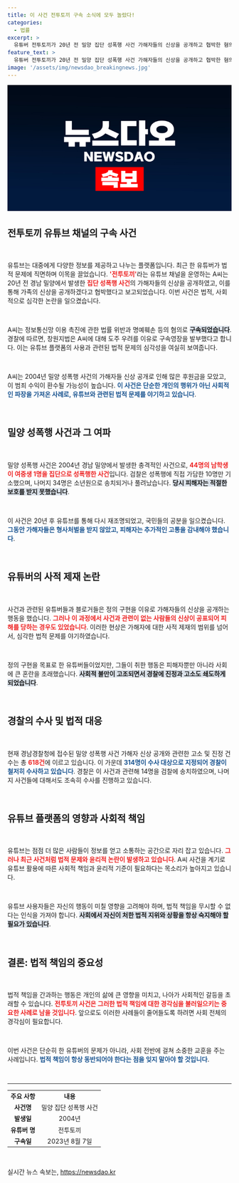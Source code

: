 ```yaml
---
title: 이 사건 전투토끼 구속 소식에 모두 놀랐다!
categories:
  - 법률
excerpt: >
  유튜버 전투토끼가 20년 전 밀양 집단 성폭행 사건 가해자들의 신상을 공개하고 협박한 혐의로 구속되었습니다. 경찰은 총 618건의 고소와 진정을 받고 수사 중이며, 이 사건은 공분을 일으키고 있습니다. 과연 정의를 위한 신상 공개가 정당한가, 아니면 범죄인가?
feature_text: >
  유튜버 전투토끼가 20년 전 밀양 집단 성폭행 사건 가해자들의 신상을 공개하고 협박한 혐의로 구속되었습니다. 경찰은 총 618건의 고소와 진정을 받고 수사 중이며, 이 사건은 공분을 일으키고 있습니다. 과연 정의를 위한 신상 공개가 정당한가, 아니면 범죄인가?
image: '/assets/img/newsdao_breakingnews.jpg'
---
```


<p><img src="/assets/img/newsdao_breakingnews.jpg" alt="cryptoinkorea 속보" /></p>

<h2 data-ke-size="size26">전투토끼 유튜브 채널의 구속 사건</h2>

<p data-ke-size="size16">&nbsp;</p>

<p>유튜브는 대중에게 다양한 정보를 제공하고 나누는 플랫폼입니다. 최근 한 유튜버가 법적 문제에 직면하며 이목을 끌었습니다. <b><span style="color: #ee2323;">'전투토끼'</span></b>라는 유튜브 채널을 운영하는 A씨는 20년 전 경남 밀양에서 발생한 <b><span style="color: #ee2323;">집단 성폭행 사건</span></b>의 가해자들의 신상을 공개하였고, 이를 통해 가족의 신상을 공개하겠다고 협박했다고 보고되었습니다. 이번 사건은 법적, 사회적으로 심각한 논란을 일으켰습니다. </p>

<p data-ke-size="size16">&nbsp;</p>

<p>A씨는 정보통신망 이용 촉진에 관한 법률 위반과 명예훼손 등의 혐의로 <b><span style="background-color: #21538527;">구속되었습니다</span></b>. 경찰에 따르면, 창원지법은 A씨에 대해 도주 우려를 이유로 구속영장을 발부했다고 합니다. 이는 유튜브 플랫폼의 사용과 관련된 법적 문제의 심각성을 여실히 보여줍니다. </p>

<p data-ke-size="size16">&nbsp;</p>

<p>A씨는 2004년 밀양 성폭행 사건의 가해자들 신상 공개로 인해 많은 후원금을 모았고, 이 범죄 수익이 환수될 가능성이 높습니다. <b><span style="color: #1a5490;">이 사건은 단순한 개인의 행위가 아닌 사회적인 파장을 가져온 사례로, 유튜브와 관련된 법적 문제를 야기하고 있습니다</span></b>. </p>

<p data-ke-size="size16">&nbsp;</p>

<h2 data-ke-size="size26">밀양 성폭행 사건과 그 여파</h2>

<p data-ke-size="size16">&nbsp;</p>

<p>밀양 성폭행 사건은 2004년 경남 밀양에서 발생한 충격적인 사건으로, <b><span style="color: #ee2323;">44명의 남학생이 여중생 1명을 집단으로 성폭행한 사건</span></b>입니다. 검찰은 성폭행에 직접 가담한 10명만 기소했으며, 나머지 34명은 소년원으로 송치되거나 풀려났습니다. <b><span style="background-color: #21538527;">당시 피해자는 적절한 보호를 받지 못했습니다</span></b>.</p>

<p data-ke-size="size16">&nbsp;</p>

<p>이 사건은 20년 후 유튜브를 통해 다시 재조명되었고, 국민들의 공분을 일으켰습니다. <b><span style="color: #1a5490;">그동안 가해자들은 형사처벌을 받지 않았고, 피해자는 추가적인 고통을 감내해야 했습니다</span></b>. </p>

<p data-ke-size="size16">&nbsp;</p>

<h2 data-ke-size="size26">유튜버의 사적 제재 논란</h2>

<p data-ke-size="size16">&nbsp;</p>

<p>사건과 관련된 유튜버들과 블로거들은 정의 구현을 이유로 가해자들의 신상을 공개하는 행동을 했습니다. <b><span style="color: #ee2323;">그러나 이 과정에서 사건과 관련이 없는 사람들의 신상이 공표되어 피해를 당하는 경우도 있었습니다</span></b>. 이러한 현상은 가해자에 대한 사적 제재의 범위를 넘어서, 심각한 법적 문제를 야기하였습니다.</p>

<p data-ke-size="size16">&nbsp;</p>

<p>정의 구현을 목표로 한 유튜버들이었지만, 그들이 취한 행동은 피해자뿐만 아니라 사회에 큰 혼란을 초래했습니다. <b><span style="background-color: #21538527;">사회적 불만이 고조되면서 경찰에 진정과 고소도 쇄도하게 되었습니다</span></b>. </p>

<p data-ke-size="size16">&nbsp;</p>

<h2 data-ke-size="size26">경찰의 수사 및 법적 대응</h2>

<p data-ke-size="size16">&nbsp;</p>

<p>현재 경남경찰청에 접수된 밀양 성폭행 사건 가해자 신상 공개와 관련한 고소 및 진정 건수는 총 <b><span style="color: #ee2323;">618건</span></b>에 이르고 있습니다. 이 가운데 <b><span style="color: #1a5490;">314명이 수사 대상으로 지정되어 경찰이 철저히 수사하고 있습니다</span></b>. 경찰은 이 사건과 관련해 14명을 검찰에 송치하였으며, 나머지 사건들에 대해서도 조속히 수사를 진행하고 있습니다. </p>

<p data-ke-size="size16">&nbsp;</p>

<h2 data-ke-size="size26">유튜브 플랫폼의 영향과 사회적 책임</h2>

<p data-ke-size="size16">&nbsp;</p>

<p>유튜브는 점점 더 많은 사람들이 정보를 얻고 소통하는 공간으로 자리 잡고 있습니다. <b><span style="color: #ee2323;">그러나 최근 사건처럼 법적 문제와 윤리적 논란이 발생하고 있습니다</span></b>. A씨 사건을 계기로 유튜브 활용에 따른 사회적 책임과 윤리적 기준이 필요하다는 목소리가 높아지고 있습니다.</p>

<p data-ke-size="size16">&nbsp;</p>

<p>유튜브 사용자들은 자신의 행동이 미칠 영향을 고려해야 하며, 법적 책임을 무시할 수 없다는 인식을 가져야 합니다. <b><span style="background-color: #21538527;">사회에서 자신이 처한 법적 지위와 상황을 항상 숙지해야 할 필요가 있습니다</span></b>.</p>

<p data-ke-size="size16">&nbsp;</p>

<h2 data-ke-size="size26">결론: 법적 책임의 중요성</h2>

<p data-ke-size="size16">&nbsp;</p>

<p>법적 책임을 간과하는 행동은 개인의 삶에 큰 영향을 미치고, 나아가 사회적인 갈등을 초래할 수 있습니다. <b><span style="color: #ee2323;">전투토끼 사건은 그러한 법적 책임에 대한 경각심을 불러일으키는 중요한 사례로 남을 것입니다</span></b>. 앞으로도 이러한 사례들이 줄어들도록 하려면 사회 전체의 경각심이 필요합니다.</p>

<p data-ke-size="size16">&nbsp;</p>

<p>이번 사건은 단순히 한 유튜버의 문제가 아니라, 사회 전반에 걸쳐 소중한 교훈을 주는 사례입니다. <b><span style="color: #1a5490;">법적 책임이 항상 동반되어야 한다는 점을 잊지 말아야 할 것입니다</span></b>. </p>

<p data-ke-size="size16">&nbsp;</p>

<hr />

<table style="width: 100%;">
    <tbody>
        <tr>
            <td style="text-align: center; height: 17px;"><b>주요 사항</b></td>
            <td style="text-align: center; height: 17px;"><b>내용</b></td>
        </tr>
        <tr>
            <td style="text-align: center; height: 17px;"><b>사건명</b></td>
            <td style="text-align: center; height: 17px;">밀양 집단 성폭행 사건</td>
        </tr>
        <tr>
            <td style="text-align: center; height: 17px;"><b>발생일</b></td>
            <td style="text-align: center; height: 17px;">2004년</td>
        </tr>
        <tr>
            <td style="text-align: center; height: 17px;"><b>유튜버 명</b></td>
            <td style="text-align: center; height: 17px;">전투토끼</td>
        </tr>
        <tr>
            <td style="text-align: center; height: 17px;"><b>구속일</b></td>
            <td style="text-align: center; height: 17px;">2023년 8월 7일</td>
        </tr>
    </tbody>
</table>

<p data-ke-size="size16">&nbsp;</p>
실시간 뉴스 속보는, <a href="https://newsdao.kr" rel="dofollow">https://newsdao.kr</a>


